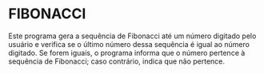 # FIBONACCI
 Este programa gera a sequência de Fibonacci até um número digitado pelo usuário e verifica se o último número dessa sequência é igual ao número digitado. Se forem iguais, o programa informa que o número pertence à sequência de Fibonacci; caso contrário, indica que não pertence.
